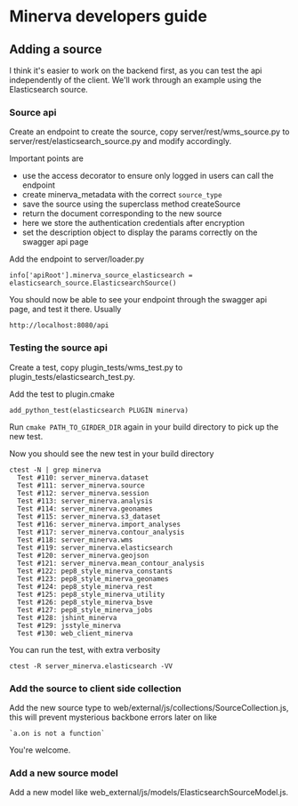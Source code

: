 # Minerva developers guide

## Adding a source

I think it's easier to work on the backend first, as you can test the api
independently of the client.  We'll work through an example using the
Elasticsearch source.

### Source api

Create an endpoint to create the source, copy server/rest/wms_source.py to
server/rest/elasticsearch_source.py and modify accordingly.

Important points are

  * use the access decorator to ensure only logged in users can call the endpoint
  * create minerva_metadata with the correct `source_type`
  * save the source using the superclass method createSource
  * return the document corresponding to the new source
  * here we store the authentication credentials after encryption
  * set the description object to display the params correctly on the swagger api page

Add the endpoint to server/loader.py

    info['apiRoot'].minerva_source_elasticsearch = elasticsearch_source.ElasticsearchSource()

You should now be able to see your endpoint through the swagger api page, and
test it there.  Usually

    http://localhost:8080/api

### Testing the source api

Create a test, copy plugin_tests/wms_test.py to plugin_tests/elasticsearch_test.py.

Add the test to plugin.cmake

    add_python_test(elasticsearch PLUGIN minerva)

Run `cmake PATH_TO_GIRDER_DIR` again in your build directory to pick up the new test.

Now you should see the new test in your build directory

    ctest -N | grep minerva
      Test #110: server_minerva.dataset
      Test #111: server_minerva.source
      Test #112: server_minerva.session
      Test #113: server_minerva.analysis
      Test #114: server_minerva.geonames
      Test #115: server_minerva.s3_dataset
      Test #116: server_minerva.import_analyses
      Test #117: server_minerva.contour_analysis
      Test #118: server_minerva.wms
      Test #119: server_minerva.elasticsearch
      Test #120: server_minerva.geojson
      Test #121: server_minerva.mean_contour_analysis
      Test #122: pep8_style_minerva_constants
      Test #123: pep8_style_minerva_geonames
      Test #124: pep8_style_minerva_rest
      Test #125: pep8_style_minerva_utility
      Test #126: pep8_style_minerva_bsve
      Test #127: pep8_style_minerva_jobs
      Test #128: jshint_minerva
      Test #129: jsstyle_minerva
      Test #130: web_client_minerva

You can run the test, with extra verbosity

    ctest -R server_minerva.elasticsearch -VV


### Add the source to client side collection

Add the new source type to web/external/js/collections/SourceCollection.js,
this will prevent mysterious backbone errors later on like

    `a.on is not a function`

You're welcome.

### Add a new source model

Add a new model like web_external/js/models/ElasticsearchSourceModel.js.
